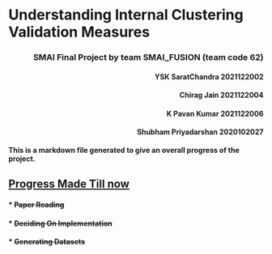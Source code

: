 # Understanding Internal Clustering Validation Measures
 ### <div align="right"> SMAI Final Project by team SMAI_FUSION (team code 62)
 #### <div align="right"> YSK SaratChandra   2021122002
 #### <div align="right"> Chirag Jain   2021122004
 #### <div align="right"> K Pavan Kumar   2021122006
 #### <div align="right"> Shubham Priyadarshan   2020102027
 
 **This is a markdown file generated to give an overall progress of the project.**
 
## <ins>Progress Made Till now</ins>
#### * ~~Paper Reading~~
#### * ~~Deciding On Implementation~~
#### * ~~Generating Datasets~~
